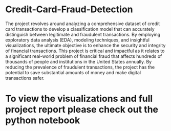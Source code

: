 # Credit-Card-Fraud-Detection

The project revolves around analyzing a comprehensive dataset of credit card transactions to develop a classification model that can accurately distinguish between legitimate and fraudulent transactions. By employing exploratory data analysis (EDA), modeling techniques, and insightful visualizations, the ultimate objective is to enhance the security and integrity of financial transactions. This project is critical and impactful as it relates to a significant real-world problem of financial fraud that affects hundreds of thousands of people and institutions in the United States annually. By reducing the prevalence of fraudulent transactions, the project has the potential to save substantial amounts of money and make digital transactions safer.

# To view the visualizations and full project report please check out the python notebook
